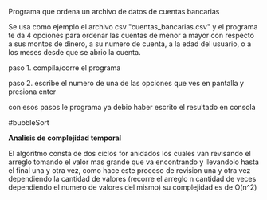Programa que ordena un archivo de datos de cuentas bancarias

Se usa como ejemplo el archivo csv "cuentas_bancarias.csv" y el programa
te da 4 opciones para ordenar las cuentas de menor a mayor con respecto 
a sus montos de dinero, a su numero de cuenta, a la edad del usuario, o a los 
meses desde que se abrio la cuenta. 

paso 1. compila/corre el programa

paso 2. escribe el numero de una de las opciones que ves en pantalla y presiona enter

con esos pasos le programa ya debio haber escrito el resultado en consola

#bubbleSort

**Analisis de complejidad temporal**

El algoritmo consta de dos ciclos for anidados los cuales van revisando el arreglo tomando el valor mas grande que va encontrando y llevandolo hasta el final una y otra vez, como hace este proceso de revision una y otra vez dependiendo la cantidad de valores (recorre el arreglo n cantidad de veces dependiendo el numero de valores del mismo) su complejidad es de O(n^2)
